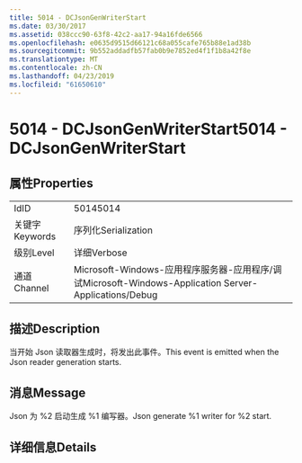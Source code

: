 ```yaml
---
title: 5014 - DCJsonGenWriterStart
ms.date: 03/30/2017
ms.assetid: 038ccc90-63f8-42c2-aa17-94a16fde6566
ms.openlocfilehash: e0635d9515d66121c68a055cafe765b88e1ad38b
ms.sourcegitcommit: 9b552addadfb57fab0b9e7852ed4f1f1b8a42f8e
ms.translationtype: MT
ms.contentlocale: zh-CN
ms.lasthandoff: 04/23/2019
ms.locfileid: "61650610"
---
```

# <a name="5014---dcjsongenwriterstart"></a><span data-ttu-id="d6bc5-102">5014 - DCJsonGenWriterStart</span><span class="sxs-lookup"><span data-stu-id="d6bc5-102">5014 - DCJsonGenWriterStart</span></span>
## <a name="properties"></a><span data-ttu-id="d6bc5-103">属性</span><span class="sxs-lookup"><span data-stu-id="d6bc5-103">Properties</span></span>  
  
|||  
|-|-|  
|<span data-ttu-id="d6bc5-104">Id</span><span class="sxs-lookup"><span data-stu-id="d6bc5-104">ID</span></span>|<span data-ttu-id="d6bc5-105">5014</span><span class="sxs-lookup"><span data-stu-id="d6bc5-105">5014</span></span>|  
|<span data-ttu-id="d6bc5-106">关键字</span><span class="sxs-lookup"><span data-stu-id="d6bc5-106">Keywords</span></span>|<span data-ttu-id="d6bc5-107">序列化</span><span class="sxs-lookup"><span data-stu-id="d6bc5-107">Serialization</span></span>|  
|<span data-ttu-id="d6bc5-108">级别</span><span class="sxs-lookup"><span data-stu-id="d6bc5-108">Level</span></span>|<span data-ttu-id="d6bc5-109">详细</span><span class="sxs-lookup"><span data-stu-id="d6bc5-109">Verbose</span></span>|  
|<span data-ttu-id="d6bc5-110">通道</span><span class="sxs-lookup"><span data-stu-id="d6bc5-110">Channel</span></span>|<span data-ttu-id="d6bc5-111">Microsoft-Windows-应用程序服务器-应用程序/调试</span><span class="sxs-lookup"><span data-stu-id="d6bc5-111">Microsoft-Windows-Application Server-Applications/Debug</span></span>|  
  
## <a name="description"></a><span data-ttu-id="d6bc5-112">描述</span><span class="sxs-lookup"><span data-stu-id="d6bc5-112">Description</span></span>  
 <span data-ttu-id="d6bc5-113">当开始 Json 读取器生成时，将发出此事件。</span><span class="sxs-lookup"><span data-stu-id="d6bc5-113">This event is emitted when the Json reader generation starts.</span></span>  
  
## <a name="message"></a><span data-ttu-id="d6bc5-114">消息</span><span class="sxs-lookup"><span data-stu-id="d6bc5-114">Message</span></span>  
 <span data-ttu-id="d6bc5-115">Json 为 %2 启动生成 %1 编写器。</span><span class="sxs-lookup"><span data-stu-id="d6bc5-115">Json generate %1 writer for %2 start.</span></span>  
  
## <a name="details"></a><span data-ttu-id="d6bc5-116">详细信息</span><span class="sxs-lookup"><span data-stu-id="d6bc5-116">Details</span></span>
